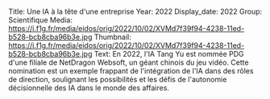 Title: Une IA à la tête d'une entreprise
Year: 2022
Display_date: 2022
Group: Scientifique
Media: https://i.f1g.fr/media/eidos/orig/2022/10/02/XVMd7f39f94-4238-11ed-b528-bcb8cba96b3e.jpg
Thumbnail: https://i.f1g.fr/media/eidos/orig/2022/10/02/XVMd7f39f94-4238-11ed-b528-bcb8cba96b3e.jpg
Text: En 2022, l'IA Tang Yu est nommée PDG d'une filiale de NetDragon Websoft, un géant chinois du jeu vidéo. Cette nomination est un exemple frappant de l'intégration de l'IA dans des rôles de direction, soulignant les possibilités et les défis de l'autonomie décisionnelle des IA dans le monde des affaires.